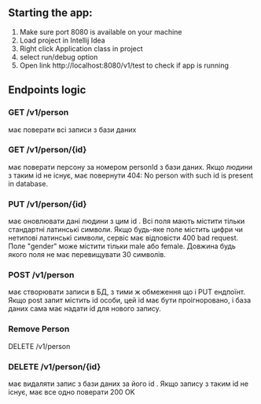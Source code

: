 ## Starting the app:

1. Make sure port 8080 is available on your machine
2. Load project in Intellij Idea
3. Right click Application class in project
4. select run/debug option
5. Open link http://localhost:8080/v1/test to check if app is running

## Endpoints logic
### GET /v1/person
має поверати всі записи з бази даних

### GET /v1/person/{id}
має поверати персону за номером personId з бази даних. Якщо людини з таким id не існує, має повернути 404: No person with such id is present in database.

### PUT /v1/person/{id}
має оновлювати дані людини з цим id . Всі поля мають містити тільки стандартні латинські символи. Якщо будь-яке поле містить цифри чи нетипові латинські символи, сервіс має відповісти 400 bad request. Поле "gender" може містити тільки male або female. Довжина будь якого поля не має перевищувати 30 символів.

### POST /v1/person
має створювати записи в БД, з тими ж обмеження що і PUT ендпоїнт. Якщо post запит містить id особи, цей id має бути проігноровано, і база даних сама має надати id для нового запису.

### Remove Person
DELETE /v1/person

### DELETE /v1/person/{id}
має видаляти запис з бази даних за його id . Якщо запису з таким id не існує, має все одно поверати 200 OK
